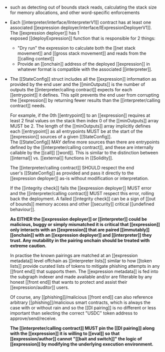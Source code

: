 - such as detecting out of bounds stack reads, calculating the stack size for memory allocations, and other word-specific enforcements
- Each [[interpreter/interface/IInterpreterV1]] contract has at least one associated [[expression deployer/interface/IExpressionDeployerV1]]. The [[expression deployer]] has 1 exposed [[deployExpression]] function that is responsible for 2 things:
	- "Dry run" the expression to calculate both the [[net stack movement]] and [[gross stack movement]] and reads from the [[calling context]]
	- Provide an [[onchain]] address of the deployed [[expression]] in whatever format is compatible with the associated [[interpreter]].
- The [[StateConfig]] struct includes all the [[expression]] information as provided by the end user and the [[minOutputs]] is the number of outputs the [[interpreter/calling contract]] expects for each [[entrypoint]] it defines. This split prevents the end user from corrupting the [[expression]] by returning fewer results than the [[interpreter/calling contract]] needs.
  
  For example, if the 0th [[entrypoint]] to an [[expression]] requires at least 2 final values on the stack then index 0 of the [[minOutputs]] array MUST be 2. The length of the [[minOutputs]] array implicitly defines each [[entrypoint]] as all entrypoints MUST be at the start of the [[expression]] sources of a given [[StateConfig]]. The [[StateConfig]] MAY define more sources than there are entrypoints defined by the [[interpreter/calling contract]], and these are internally callable by the [[call]] [[word]]. This is similar to the distinction between [[internal]] vs. [[external]] functions in [[Solidity]].
  
  The [[interpreter/calling contract]] SHOULD respect the end user's [[StateConfig]] as provided and pass it directly to the [[expression deployer]] as-is without modification or interpretation.
  
  If the [[integrity check]] fails the [[expression deployer]] MUST error and the [[interpreter/calling contract]] MUST respect this error, rolling back the deployment. A failed [[integrity check]] can be a sign of [[out of bounds]] memory access and other [[security]] critical [[undefined behaviour]].
  
  **As EITHER the [[expression deployer]] or [[interpreter]] could be malicious, buggy or simply mismatched it is critical that [[expression]] only interacts with an [[expression]] that are paired [[immutably]] [[onchain]] with an [[expression deployer]] and [[interpreter]] they trust. Any mutability in the pairing onchain should be treated with extreme caution.**
  
  In practise the known pairings are matched at an [[expression metadata]] level offchain as [[interpreter lists]] similar to how [[token lists]] provide curated lists of tokens to mitigate phishing attempts in any [[front end]] that supports them. The [[expression metadata]] is fed into the subgraph indexer and made available and/or are filterable by any honest [[front end]] that wants to protect and assist their [[expression/auditor]] users.
  
  Of course, any [[phishing]]/malicious [[front end]] can also reference arbitrary [[phishing]]/malicious smart contracts, which is always the case with or without rain and so the [[DI pairing]] is no different or less important than selecting the correct "USDC" token address to approve/send/receive.
  
  **The [[interpreter/calling contract]] MUST pin the [[DI pairing]] along with the [[expression]] it is willing to [[eval]] so that [[expression/author]] cannot "[[bait and switch]]" the logic of [[expression]] by modifying the underlying execution environment.**